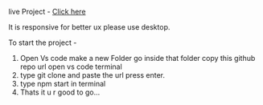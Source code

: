 live Project  - <a href="https://react-restaurant-crud-app.netlify.app/">Click here</a>

It is responsive for better ux please use desktop.

To start the project - 
1. Open Vs code make a new Folder go inside that folder copy this github repo url open vs code terminal
2. type git clone and paste the url press enter.
3. type npm start in terminal
4. Thats it u r good to go...

